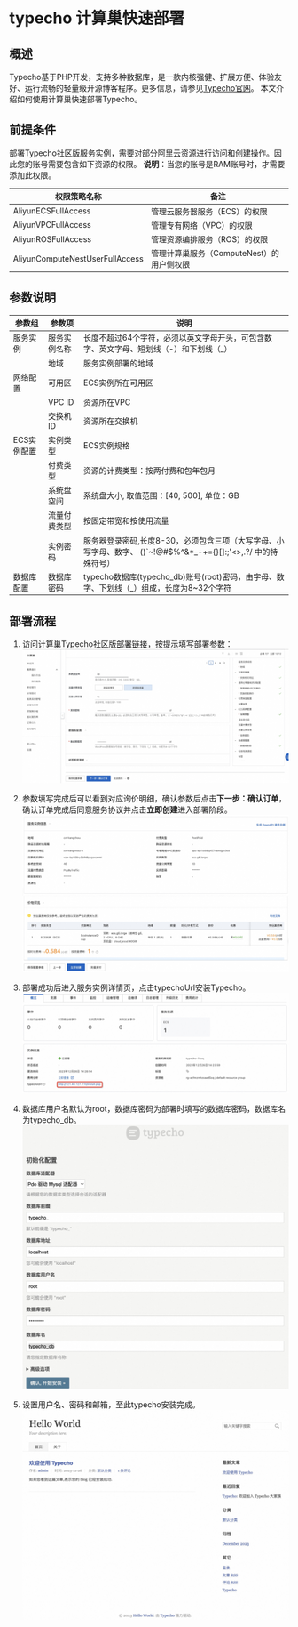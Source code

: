 # typecho 计算巢快速部署

## 概述

Typecho基于PHP开发，支持多种数据库，是一款内核强健、扩展方便、体验友好、运行流畅的轻量级开源博客程序。更多信息，请参见[Typecho官网](https://docs.typecho.org/doku.php)。
本文介绍如何使用计算巢快速部署Typecho。

## 前提条件

部署Typecho社区版服务实例，需要对部分阿里云资源进行访问和创建操作。因此您的账号需要包含如下资源的权限。
**说明**：当您的账号是RAM账号时，才需要添加此权限。

| 权限策略名称                          | 备注                         |
|---------------------------------|----------------------------|
| AliyunECSFullAccess             | 管理云服务器服务（ECS）的权限           |
| AliyunVPCFullAccess             | 管理专有网络（VPC）的权限             |
| AliyunROSFullAccess             | 管理资源编排服务（ROS）的权限           |
| AliyunComputeNestUserFullAccess | 管理计算巢服务（ComputeNest）的用户侧权限 |

## 参数说明

| 参数组     | 参数项    | 说明                                                                        |
|---------|--------|---------------------------------------------------------------------------|
| 服务实例    | 服务实例名称 | 长度不超过64个字符，必须以英文字母开头，可包含数字、英文字母、短划线（-）和下划线（_）                             |
|         | 地域     | 服务实例部署的地域                                                                 |
| 网络配置    | 可用区    | ECS实例所在可用区                                                                |
|         | VPC ID | 资源所在VPC                                                                   |
|         | 交换机ID  | 资源所在交换机                                                                   |
| ECS实例配置 | 实例类型   | ECS实例规格                                                                   | 
|         | 付费类型   | 资源的计费类型：按两付费和包年包月                                                         |
|         | 系统盘空间  | 系统盘大小, 取值范围：[40, 500], 单位：GB                                              |
|         | 流量付费类型 | 按固定带宽和按使用流量                                                               |
|         | 实例密码   | 服务器登录密码,长度8-30，必须包含三项（大写字母、小写字母、数字、 ()`~!@#$%^&*_-+={}[]:;'<>,.?/ 中的特殊符号） |
| 数据库配置   | 数据库密码  | typecho数据库(typecho_db)账号(root)密码，由字母、数字、下划线（_）组成，长度为8~32个字符               |

## 部署流程

1. 访问计算巢Typecho社区版[部署链接](https://computenest.console.aliyun.com/service/instance/create/cn-hangzhou?type=user&ServiceId=service-6955d8f0905b47269e2f)，按提示填写部署参数：
   ![image.png](1.jpg)

2. 参数填写完成后可以看到对应询价明细，确认参数后点击**下一步：确认订单**，确认订单完成后同意服务协议并点击**立即创建**进入部署阶段。
   ![image.png](2.jpg)

3. 部署成功后进入服务实例详情页，点击typechoUrl安装Typecho。
   ![image.png](3.jpg)

4. 数据库用户名默认为root，数据库密码为部署时填写的数据库密码，数据库名为typecho_db。
   ![image.png](4.jpg)

5. 设置用户名、密码和邮箱，至此typecho安装完成。
  ![image.png](5.jpg)
